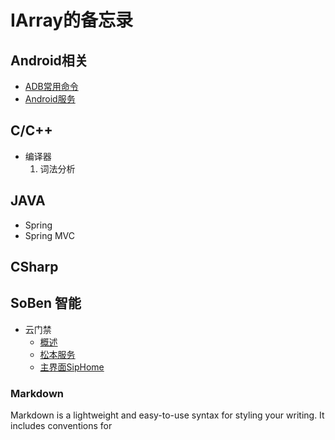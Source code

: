 # IArray的备忘录

## Android相关
* [ADB常用命令](https://iarray.github.io/blog/android/ADB) 
* [Android服务](https://iarray.github.io/blog/android/Service) 

## C/C++
* 编译器
	1. 词法分析 

## JAVA
* Spring
* Spring MVC

## CSharp


## SoBen 智能
* 云门禁
	* [概述](https://iarray.github.io/blog/soben/概述) 
	* [松本服务](https://iarray.github.io/blog/soben/松本服务)
	* [主界面SipHome](https://iarray.github.io/blog/soben/主界面SipHome)

### Markdown

Markdown is a lightweight and easy-to-use syntax for styling your writing. It includes conventions for

